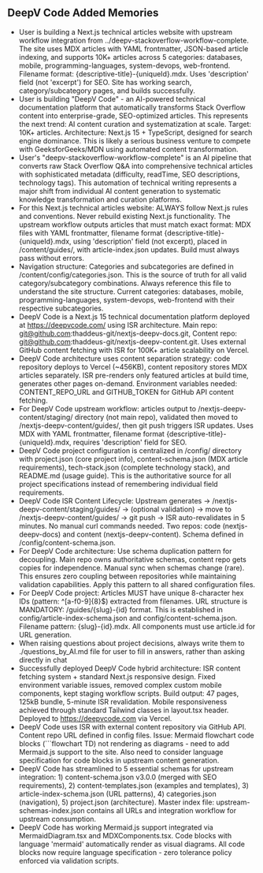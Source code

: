 ## DeepV Code Added Memories
- User is building a Next.js technical articles website with upstream workflow integration from ../deepv-stackoverflow-workflow-complete. The site uses MDX articles with YAML frontmatter, JSON-based article indexing, and supports 10K+ articles across 5 categories: databases, mobile, programming-languages, system-devops, web-frontend. Filename format: {descriptive-title}-{uniqueId}.mdx. Uses 'description' field (not 'excerpt') for SEO. Site has working search, category/subcategory pages, and builds successfully.
- User is building "DeepV Code" - an AI-powered technical documentation platform that automatically transforms Stack Overflow content into enterprise-grade, SEO-optimized articles. This represents the next trend: AI content curation and systematization at scale. Target: 10K+ articles. Architecture: Next.js 15 + TypeScript, designed for search engine dominance. This is likely a serious business venture to compete with GeeksforGeeks/MDN using automated content transformation.
- User's "deepv-stackoverflow-workflow-complete" is an AI pipeline that converts raw Stack Overflow Q&A into comprehensive technical articles with sophisticated metadata (difficulty, readTime, SEO descriptions, technology tags). This automation of technical writing represents a major shift from individual AI content generation to systematic knowledge transformation and curation platforms.
- For this Next.js technical articles website: ALWAYS follow Next.js rules and conventions. Never rebuild existing Next.js functionality. The upstream workflow outputs articles that must match exact format: MDX files with YAML frontmatter, filename format {descriptive-title}-{uniqueId}.mdx, using 'description' field (not excerpt), placed in /content/guides/, with article-index.json updates. Build must always pass without errors.
- Navigation structure: Categories and subcategories are defined in /content/config/categories.json. This is the source of truth for all valid category/subcategory combinations. Always reference this file to understand the site structure. Current categories: databases, mobile, programming-languages, system-devops, web-frontend with their respective subcategories.
- DeepV Code is a Next.js 15 technical documentation platform deployed at https://deepvcode.com/ using ISR architecture. Main repo: git@github.com:thaddeus-git/nextjs-deepv-docs.git, Content repo: git@github.com:thaddeus-git/nextjs-deepv-content.git. Uses external GitHub content fetching with ISR for 100K+ article scalability on Vercel.
- DeepV Code architecture uses content separation strategy: code repository deploys to Vercel (~456KB), content repository stores MDX articles separately. ISR pre-renders only featured articles at build time, generates other pages on-demand. Environment variables needed: CONTENT_REPO_URL and GITHUB_TOKEN for GitHub API content fetching.
- For DeepV Code upstream workflow: articles output to /nextjs-deepv-content/staging/ directory (not main repo), validated then moved to /nextjs-deepv-content/guides/, then git push triggers ISR updates. Uses MDX with YAML frontmatter, filename format {descriptive-title}-{uniqueId}.mdx, requires 'description' field for SEO.
- DeepV Code project configuration is centralized in /config/ directory with project.json (core project info), content-schema.json (MDX article requirements), tech-stack.json (complete technology stack), and README.md (usage guide). This is the authoritative source for all project specifications instead of remembering individual field requirements.
- DeepV Code ISR Content Lifecycle: Upstream generates → /nextjs-deepv-content/staging/guides/ → (optional validation) → move to /nextjs-deepv-content/guides/ → git push → ISR auto-revalidates in 5 minutes. No manual curl commands needed. Two repos: code (nextjs-deepv-docs) and content (nextjs-deepv-content). Schema defined in /config/content-schema.json.
- For DeepV Code architecture: Use schema duplication pattern for decoupling. Main repo owns authoritative schemas, content repo gets copies for independence. Manual sync when schemas change (rare). This ensures zero coupling between repositories while maintaining validation capabilities. Apply this pattern to all shared configuration files.
- For DeepV Code project: Articles MUST have unique 8-character hex IDs (pattern: ^[a-f0-9]{8}$) extracted from filenames. URL structure is MANDATORY: /guides/{slug}-{id} format. This is established in config/article-index-schema.json and config/content-schema.json. Filename pattern: {slug}-{id}.mdx. All components must use article.id for URL generation.
- When raising questions about project decisions, always write them to ./questions_by_AI.md file for user to fill in answers, rather than asking directly in chat
- Successfully deployed DeepV Code hybrid architecture: ISR content fetching system + standard Next.js responsive design. Fixed environment variable issues, removed complex custom mobile components, kept staging workflow scripts. Build output: 47 pages, 125kB bundle, 5-minute ISR revalidation. Mobile responsiveness achieved through standard Tailwind classes in layout.tsx header. Deployed to https://deepvcode.com via Vercel.
- DeepV Code uses ISR with external content repository via GitHub API. Content repo URL defined in config files. Issue: Mermaid flowchart code blocks (```flowchart TD) not rendering as diagrams - need to add Mermaid.js support to the site. Also need to consider language specification for code blocks in upstream content generation.
- DeepV Code has streamlined to 5 essential schemas for upstream integration: 1) content-schema.json v3.0.0 (merged with SEO requirements), 2) content-templates.json (examples and templates), 3) article-index-schema.json (URL patterns), 4) categories.json (navigation), 5) project.json (architecture). Master index file: upstream-schemas-index.json contains all URLs and integration workflow for upstream consumption.
- DeepV Code has working Mermaid.js support integrated via MermaidDiagram.tsx and MDXComponents.tsx. Code blocks with language 'mermaid' automatically render as visual diagrams. All code blocks now require language specification - zero tolerance policy enforced via validation scripts.
